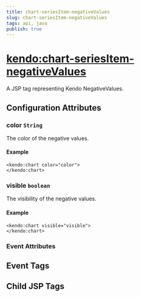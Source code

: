```yaml
---
title: chart-seriesItem-negativeValues
slug: chart-seriesItem-negativeValues
tags: api, java
publish: true
---
```


# <kendo:chart-seriesItem-negativeValues>
A JSP tag representing Kendo NegativeValues.

## Configuration Attributes


### color `String`

The color of the negative values.

#### Example
    <kendo:chart color="color">
    </kendo:chart>



### visible `boolean`

The visibility of the negative values.

#### Example
    <kendo:chart visible="visible">
    </kendo:chart>



### Event Attributes

## Event Tags


## Child JSP Tags

